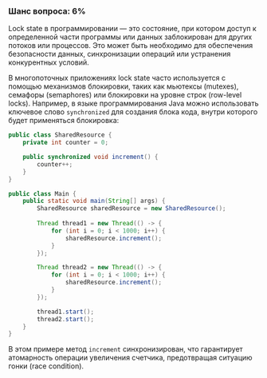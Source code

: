 ### Шанс вопроса: 6%

Lock state в программировании — это состояние, при котором доступ к определенной части программы или данных заблокирован для других потоков или процессов. Это может быть необходимо для обеспечения безопасности данных, синхронизации операций или устранения конкурентных условий.

В многопоточных приложениях lock state часто используется с помощью механизмов блокировки, таких как мьютексы (mutexes), семафоры (semaphores) или блокировки на уровне строк (row-level locks). Например, в языке программирования Java можно использовать ключевое слово `synchronized` для создания блока кода, внутри которого будет применяться блокировка:

```java
public class SharedResource {
    private int counter = 0;

    public synchronized void increment() {
        counter++;
    }
}

public class Main {
    public static void main(String[] args) {
        SharedResource sharedResource = new SharedResource();
        
        Thread thread1 = new Thread(() -> {
            for (int i = 0; i < 1000; i++) {
                sharedResource.increment();
            }
        });

        Thread thread2 = new Thread(() -> {
            for (int i = 0; i < 1000; i++) {
                sharedResource.increment();
            }
        });

        thread1.start();
        thread2.start();
    }
}
```

В этом примере метод `increment` синхронизирован, что гарантирует атомарность операции увеличения счетчика, предотвращая ситуацию гонки (race condition).